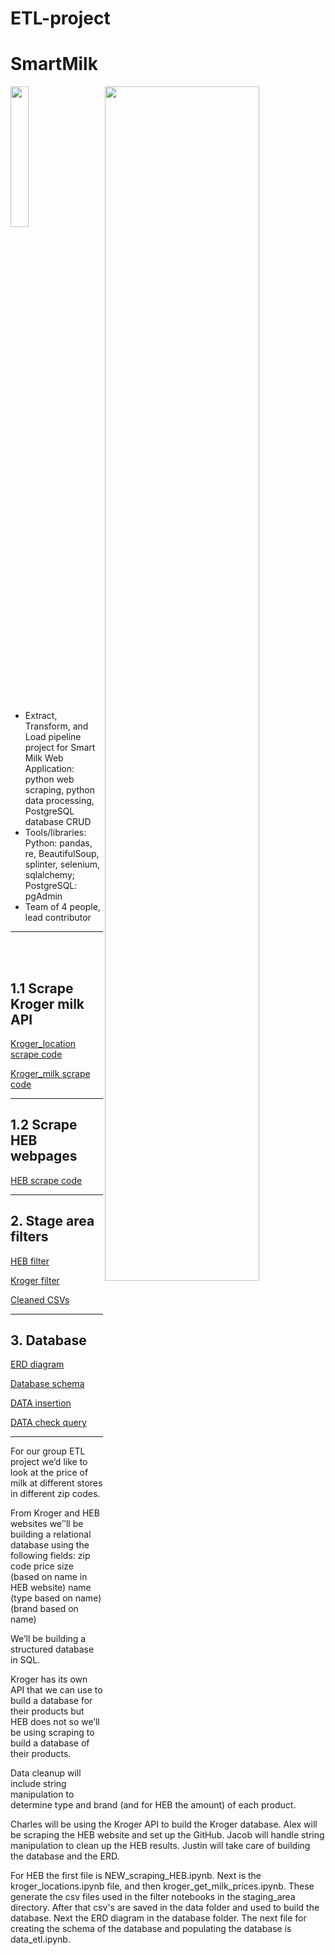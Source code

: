 # ETL-project

# SmartMilk


<img src="images/data-lake.gif"  align="right" width="70%"/>

<img src="https://www.kroger.com/product/images/large/front/0019181735007" align="center" width="24%"/>


<br> </br>
* Extract, Transform, and Load pipeline project for Smart Milk Web Application: python
web scraping, python data processing, PostgreSQL database CRUD
* Tools/libraries: Python: pandas, re, BeautifulSoup, splinter, selenium, sqlalchemy;
PostgreSQL: pgAdmin
* Team of 4 people, lead contributor

_______________________
<br> </br>

## 1.1 Scrape Kroger milk API 

[Kroger_location scrape code](kroger/kroger_location.ipynb)

[Kroger_milk scrape code](kroger/kroger_milk_get_price.ipynb)

__________________________
## 1.2 Scrape HEB webpages

[HEB scrape code](/NEW_scraping_HEB.ipynb)

_________________________
## 2. Stage area filters

[HEB filter](staging_area/filters_HEB.ipynb)

[Kroger filter](staging_area/filters_kroger.ipynb)

[Cleaned CSVs](data/)

____________________________

## 3. Database

[ERD diagram](database/ERD.pdf)

[Database schema](database/schema.sql)

[DATA insertion](database/data_etl.ipynb)

[DATA check query](database/Check_database_insertion.ipynb)

_________________________________
For our group ETL project we’d like to look at the price of milk at different stores in different zip codes.


From Kroger and HEB websites we’’ll be building a relational database using the following fields:
zip code
price
size (based on name in HEB website)
name
(type based on name)
(brand based on name)


We’ll be building a structured database in SQL.

Kroger has its own API that we can use to build a database for their products but HEB does not so we’ll be using scraping to build a database of their products.

Data cleanup will include string manipulation to determine type and brand (and for HEB the amount) of each product.

Charles will be using the Kroger API to build the Kroger database.
Alex will be scraping the HEB website and set up the GitHub.
Jacob will handle string manipulation to clean up the HEB results.
Justin will take care of building the database and the ERD.

For HEB the first file is NEW_scraping_HEB.ipynb. Next is the kroger_locations.ipynb file, and then kroger_get_milk_prices.ipynb. These generate the csv files used in the filter notebooks in the staging_area directory. After that csv's are saved in the data folder and used to build the database.
Next the ERD diagram in the database folder. The next file for creating the schema of the database and populating the database is data_etl.ipynb.
